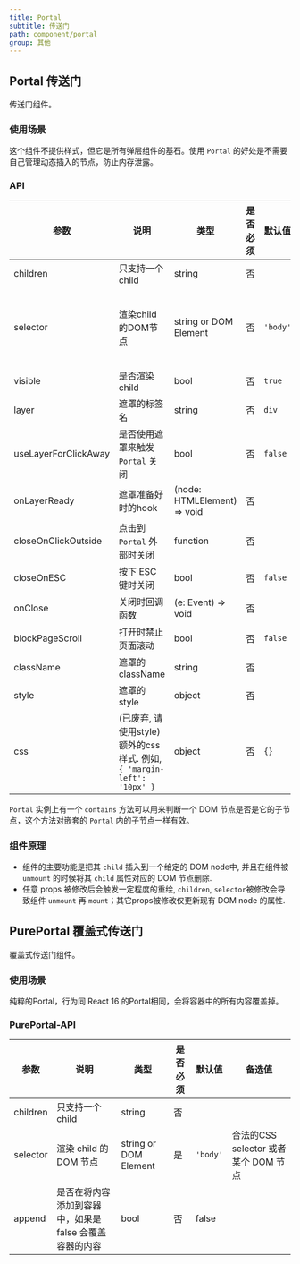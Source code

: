 ```yaml
---
title: Portal
subtitle: 传送门
path: component/portal
group: 其他
---
```


## Portal 传送门

传送门组件。

### 使用场景

这个组件不提供样式，但它是所有弹层组件的基石。使用 `Portal` 的好处是不需要自己管理动态插入的节点，防止内存泄露。

### API

| 参数        | 说明             | 类型       | 是否必须    | 默认值      | 备选值              |
| --------- | ----------------- | ---------- | ----------- | -------- | ------------------- |
| children  | 只支持一个child        | string         |  否   |     |                |
| selector  | 渲染child的DOM节点     | string or DOM Element | 否 | `'body'` | 合法的CSS selector或者某个DOM节点 |
| visible   | 是否渲染child    | bool         | 否 | `true`   |                |
| layer | 遮罩的标签名 | string | 否 | `div` | |
| useLayerForClickAway | 是否使用遮罩来触发 `Portal` 关闭 | bool | 否 | `false` | |
| onLayerReady | 遮罩准备好时的hook | (node: HTMLElement) => void | 否 | |
| closeOnClickOutside | 点击到 `Portal` 外部时关闭 | function | 否 | |
| closeOnESC | 按下 ESC 键时关闭 | bool | 否 | `false` |  |
| onClose | 关闭时回调函数 | (e: Event) => void | 否 |  |
| blockPageScroll | 打开时禁止页面滚动 | bool | 否 | `false` | |
| className | 遮罩的className      | string | 否 |     |         |
| style | 遮罩的style | object | 否 | | |
| css      | (已废弃, 请使用style)额外的css样式. 例如, `{ 'margin-left': '10px' }` | object  | 否 | `{}`     |     |

`Portal` 实例上有一个 `contains` 方法可以用来判断一个 DOM 节点是否是它的子节点，这个方法对嵌套的 `Portal` 内的子节点一样有效。

### 组件原理

- 组件的主要功能是把其 `child` 插入到一个给定的 DOM node中, 并且在组件被 `unmount` 的时候将其 `child` 属性对应的 DOM 节点删除.
- 任意 props 被修改后会触发一定程度的重绘, `children`, `selector`被修改会导致组件 `unmount` 再 `mount`；其它props被修改仅更新现有 DOM node 的属性.

## PurePortal 覆盖式传送门

覆盖式传送门组件。

### 使用场景

纯粹的Portal，行为同 React 16 的Portal相同，会将容器中的所有内容覆盖掉。

### PurePortal-API

| 参数        | 说明             | 类型       | 是否必须    | 默认值      | 备选值              |
| --------- | ----------------- | ---------- | ----------- | -------- | ------------------- |
| children  | 只支持一个child        | string         |  否   |     |                |
| selector  | 渲染 child 的 DOM 节点     | string or DOM Element | 是 | `'body'` | 合法的CSS selector 或者某个 DOM 节点 |
| append | 是否在将内容添加到容器中，如果是 false 会覆盖容器的内容 | bool | 否 | false |  |
